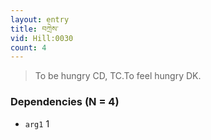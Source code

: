 ```yaml
---
layout: entry
title: བཀྲེས་
vid: Hill:0030
count: 4
---
```

> To be hungry CD, TC\.To feel hungry DK\.


### Dependencies (N = 4)
* `arg1` 1
